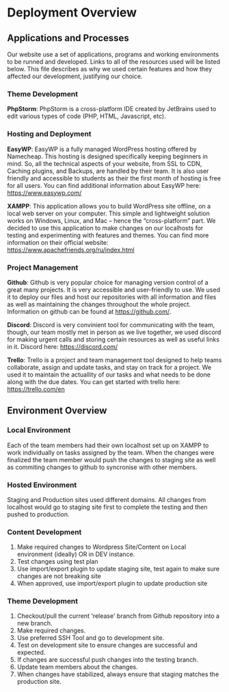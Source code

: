 # Deployment Overview

## Applications and Processes
Our website use a set of applications, programs and working environments to be runned and developed. Links to all of the resources used will be listed below.
This file describes as why we used certain features and how they affected our development, justifying our choice.

### Theme Development
**PhpStorm**: PhpStorm is a cross-platform IDE created by JetBrains used to edit various types of code (PHP, HTML, Javascript, etc).

### Hosting and Deployment
**EasyWP**: EasyWP is a fully managed WordPress hosting offered by Namecheap. This hosting is designed specifically keeping beginners in mind. 
So, all the technical aspects of your website, from SSL to CDN, Caching plugins, and Backups, are handled by their team. It is also user friendly and accessible to students
as their the first month of hosting is free for all users. You can find additional information about EasyWP here: https://www.easywp.com/

**XAMPP**: This application allows you to build WordPress site offline, on a local web server on your computer. 
This simple and lightweight solution works on Windows, Linux, and Mac – hence the “cross-platform” part. We decided to use this application to make changes on our localhosts
for testing and experimenting with features and themes. You can find more information on their official website: https://www.apachefriends.org/ru/index.html

### Project Management

**Github**: Github is very popular choice for managing version control of a great many projects. It is very accessible and user-friendly to use. We used it 
to deploy our files and host our repositories with all information and files as well as maintaining the changes throughout
the whole project. Information on github can be found at https://github.com/.

**Discord**: Discord is very convinient tool for communicating with the team, though, our team mostly met in person as we live together, we used discord for making urgent calls
and storing certain resources as well as useful links in it. Discord here: https://discord.com/

**Trello**: Trello is a project and team management tool designed to help teams collaborate, assign and update tasks, and stay on track for a project. We used it to maintain
the actuallity of our tasks and what needs to be done along with the due dates. You can get started with trello here: https://trello.com/en

## Environment Overview

### Local Environment
Each of the team members had their own localhost set up on XAMPP to work individually on tasks assigned by the team. When the changes were finalized the team member would
push the changes to staging site as well as commiting changes to github to syncronise with other members.

### Hosted Environment
Staging and Production sites used different domains. All changes from localhost would go to staging site first to complete the testing and then pushed to production.

### Content Development
1. Make required changes to Wordpress Site/Content on Local environment (ideally) OR in DEV instance.
2. Test changes using test plan
3. Use import/export plugin to update staging site, test again to make sure changes are not breaking site
4. When approved, use import/export plugin to update production site

### Theme Development
1. Checkout/pull the current 'release' branch from Github repository into a new branch.
2. Make required changes.
3. Use preferred SSH Tool and go to development site.
4. Test on development site to ensure changes are successful and expected.
5. If changes are successful push changes into the testing branch.
6. Update team members about the changes.
7. When changes have stabilized, always ensure that staging matches the production site.
